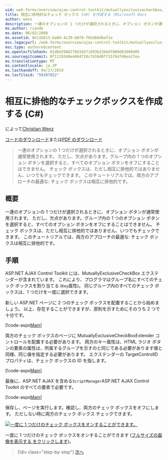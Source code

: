 ```yaml
---
uid: web-forms/overview/ajax-control-toolkit/mutuallyexclusivecheckbox/creating-mutually-exclusive-checkboxes-cs
title: 相互に排他的なチェック ボックス (c#) を作成する |Microsoft Docs
author: wenz
description: 一連のオプションの 1 つだけが選択されるときに、オプション ボタンが通常使用されます。 ただし、欠点があります。1 回 1 つのオプション ボタン グループが選択されて、.
ms.author: riande
ms.date: 06/02/2008
ms.assetid: 8e11b813-ba0d-4c29-b0f8-f65db6dbef1e
msc.legacyurl: /web-forms/overview/ajax-control-toolkit/mutuallyexclusivecheckbox/creating-mutually-exclusive-checkboxes-cs
msc.type: authoredcontent
ms.openlocfilehash: 01d6d2988278d3d371d93b23bbdf089d83900405
ms.sourcegitcommit: 0f1119340e4464720cfd16d0ff15764746ea1fea
ms.translationtype: MT
ms.contentlocale: ja-JP
ms.lasthandoff: 04/17/2019
ms.locfileid: "59397852"
---
```

# <a name="creating-mutually-exclusive-checkboxes-c"></a>相互に排他的なチェックボックスを作成する (C#)

によって[Christian Wenz](https://github.com/wenz)

[コードのダウンロード](http://download.microsoft.com/download/9/3/f/93f8daea-bebd-4821-833b-95205389c7d0/MutuallyExclusiveCheckBox0.cs.zip)または[PDF のダウンロード](http://download.microsoft.com/download/b/6/a/b6ae89ee-df69-4c87-9bfb-ad1eb2b23373/mutuallyexclusivecheckbox0CS.pdf)

> 一連のオプションの 1 つだけが選択されるときに、オプション ボタンが通常使用されます。 ただし、欠点があります。グループ内の 1 つのオプション ボタンを選択すると、すべてのオプション ボタンをオフにすることはできません。 チェック ボックスは、ただし相互に排他的ではありません、いつでもチェックできます。 このチュートリアルでは、両方のアプローチの最適な: チェック ボックスは相互に排他的です。


## <a name="overview"></a>概要

一連のオプションの 1 つだけが選択されるときに、オプション ボタンが通常使用されます。 ただし、欠点があります。グループ内の 1 つのオプション ボタンを選択すると、すべてのオプション ボタンをオフにすることはできません。 チェック ボックスは、ただし相互に排他的ではありません、いつでもチェックできます。 このチュートリアルでは、両方のアプローチの最適な: チェック ボックスは相互に排他的です。

## <a name="steps"></a>手順

ASP.NET AJAX Control Toolkit には、MutuallyExclusiveCheckBox エクステンダーが含まれています。 これにより、プログラマはグループ名にすべてのチェック ボックスを割り当てる (`Key`属性)。 同じグループ内のすべてのチェック ボックスは、1 つだけを一度に選択できます。

新しい ASP.NET ページに 2 つのチェック ボックスを配置することから始めましょう。 以上、存在することができますが、原則を示すためにそのうち 2 つで十分です。

[!code-aspx[Main](creating-mutually-exclusive-checkboxes-cs/samples/sample1.aspx)]

両方のチェック ボックスのページに MutuallyExclusiveCheckBoxExtender コントロールを配置する必要があります。 両方のキー属性は、HTML ラジオ ボタンの要素の属性は、所属するグループを示すのと同じである必要があります値と同様、同じ値を指定する必要があります。 エクステンダーの TargetControlID プロパティは、チェック ボックスの ID を指します。

[!code-aspx[Main](creating-mutually-exclusive-checkboxes-cs/samples/sample2.aspx)]

最後に、ASP.NET AJAX を含める`ScriptManager`ASP.NET AJAX Control Toolkit のすべての要素で必要です。

[!code-aspx[Main](creating-mutually-exclusive-checkboxes-cs/samples/sample3.aspx)]

保存し、ページを実行します。確認し、両方のチェック ボックスをオフにします。 ただしない時に両方のチェック ボックス チェックできます。


[![一度に 1 つだけのチェック ボックスをオンすることができます。](creating-mutually-exclusive-checkboxes-cs/_static/image2.png)](creating-mutually-exclusive-checkboxes-cs/_static/image1.png)

一度に 1 つだけのチェック ボックスをオンすることができます ([フルサイズの画像を表示する をクリックします](creating-mutually-exclusive-checkboxes-cs/_static/image3.png))。

> [!div class="step-by-step"]
> [次へ](creating-mutually-exclusive-checkboxes-vb.md)
